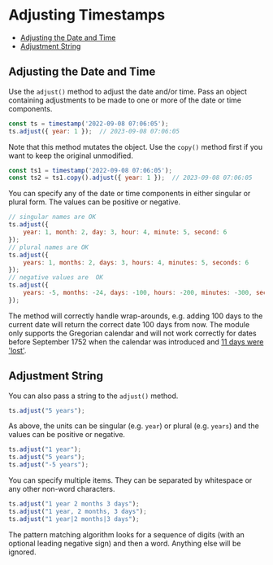 # Adjusting Timestamps

- [Adjusting the Date and Time](#adjusting-the-date-and-time)
- [Adjustment String](#adjustment-string)

## Adjusting the Date and Time

Use the `adjust()` method to adjust the date and/or time.
Pass an object containing adjustments to be made to one or
more of the date or time components.

```js
const ts = timestamp('2022-09-08 07:06:05');
ts.adjust({ year: 1 });  // 2023-09-08 07:06:05
```

Note that this method mutates the object.  Use the `copy()`
method first if you want to keep the original unmodified.

```js
const ts1 = timestamp('2022-09-08 07:06:05');
const ts2 = ts1.copy().adjust({ year: 1 });  // 2023-09-08 07:06:05
```

You can specify any of the date or time components in either singular
or plural form.  The values can be positive or negative.

```js
// singular names are OK
ts.adjust({
    year: 1, month: 2, day: 3, hour: 4, minute: 5, second: 6
});
// plural names are OK
ts.adjust({
    years: 1, months: 2, days: 3, hours: 4, minutes: 5, seconds: 6
});
// negative values are  OK
ts.adjust({
    years: -5, months: -24, days: -100, hours: -200, minutes: -300, seconds: -600
});
```
The method will correctly handle wrap-arounds, e.g. adding 100 days to the current
date will return the correct date 100 days from now.  The module only supports the
Gregorian calendar and will not work correctly for dates before September 1752 when
the calendar was introduced and
[11 days were 'lost'](https://www.historic-uk.com/HistoryUK/HistoryofBritain/Give-us-our-eleven-days/).

## Adjustment String

You can also pass a string to the `adjust()` method.

```js
ts.adjust("5 years");
```
As above, the units can be singular (e.g. `year`) or plural (e.g. `years`) and the
values can be positive or negative.

```js
ts.adjust("1 year");
ts.adjust("5 years");
ts.adjust("-5 years");
```

You can specify multiple items.  They can be separated by whitespace or any other non-word
characters.

```js
ts.adjust("1 year 2 months 3 days");
ts.adjust("1 year, 2 months, 3 days");
ts.adjust("1 year|2 months|3 days");
```

The pattern matching algorithm looks for a sequence of digits (with an optional leading
negative sign) and then a word.  Anything else will be ignored.
